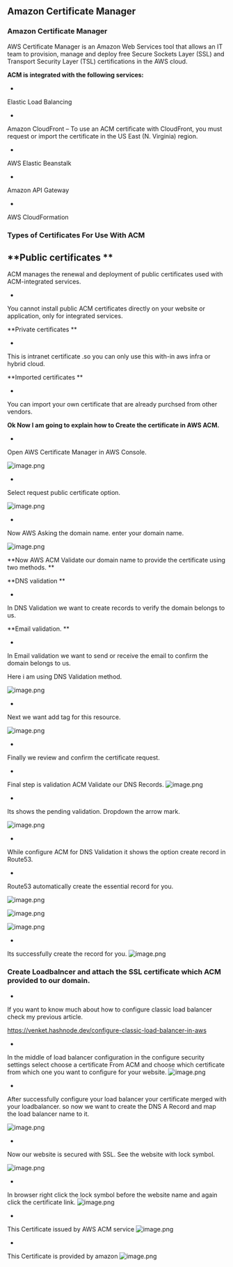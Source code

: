 ## Amazon Certificate Manager

### Amazon Certificate Manager

AWS Certificate Manager is an Amazon Web Services tool that allows an IT team to provision, manage and deploy free Secure Sockets Layer (SSL) and Transport Security Layer (TSL) certifications in the AWS cloud.


**ACM is integrated with the following services:**

- 
Elastic Load Balancing

- 
Amazon CloudFront – To use an ACM certificate with CloudFront, you must request or import the certificate in the US East (N. Virginia) region.

- 
AWS Elastic Beanstalk

- 
Amazon API Gateway

- 
AWS CloudFormation


### Types of Certificates For Use With ACM


**Public certificates 
**
- 
ACM manages the renewal and deployment of public certificates used with ACM-integrated services.

- 
You cannot install public ACM certificates directly on your website or application, only for integrated services.


**Private certificates
**


- 
This is intranet certificate .so you can only use this with-in aws infra or hybrid cloud.

**Imported certificates
**

- 
You can import your own certificate that are already purchsed from other vendors.


**Ok Now I am going to explain how to Create the certificate in AWS ACM.**


- 
Open AWS Certificate Manager in AWS Console.

![image.png](https://cdn.hashnode.com/res/hashnode/image/upload/v1630594705319/deOY1JNV2.png)

- 
Select request public certificate option.


![image.png](https://cdn.hashnode.com/res/hashnode/image/upload/v1630594724648/2EEeyUyiP.png)

- 
Now AWS Asking the domain name. enter your domain name.



![image.png](https://cdn.hashnode.com/res/hashnode/image/upload/v1630597146023/gJcYWnLBC.png)


**Now AWS ACM Validate our domain name to provide the certificate using two methods. **

**DNS validation
**

- 
In DNS Validation we want to create records to verify the domain belongs to us.

**Email validation.
**

- 
In Email validation we want to send or receive the email to  confirm the domain belongs to us.


> 
Here i am using DNS Validation method.

![image.png](https://cdn.hashnode.com/res/hashnode/image/upload/v1630597183541/LvOKuCBtD.png)

- 
Next we want add tag for this resource.



![image.png](https://cdn.hashnode.com/res/hashnode/image/upload/v1630597261303/_YoZYLVTO.png)

- 
Finally we review and confirm the certificate request.


- 
Final step is validation ACM Validate our DNS Records.
![image.png](https://cdn.hashnode.com/res/hashnode/image/upload/v1630597289039/e-QlmCxPC.png)


- 
Its shows the pending validation. Dropdown the arrow mark.

![image.png](https://cdn.hashnode.com/res/hashnode/image/upload/v1630597341730/-CmrXJ-nd.png)

- 
While configure ACM for DNS Validation it shows the option create record in Route53.


- 
Route53 automatically create the essential record for you.

![image.png](https://cdn.hashnode.com/res/hashnode/image/upload/v1630597629780/UVZDp7Asy.png)



![image.png](https://cdn.hashnode.com/res/hashnode/image/upload/v1630597648149/JUJ6EKOOg.png)


![image.png](https://cdn.hashnode.com/res/hashnode/image/upload/v1630597664115/ncCYBcqsf.png)



- 
Its successfully create the record for you.
![image.png](https://cdn.hashnode.com/res/hashnode/image/upload/v1630599473632/GYiP69upF.png)

### Create Loadbalncer and attach the SSL certificate which ACM provided to our domain.


- 
If you want to know much about how to configure classic load balancer check my previous article.


https://venket.hashnode.dev/configure-classic-load-balancer-in-aws


- 
In the middle of load balancer configuration in the configure security settings select choose a certificate From ACM and choose which certificate from which one you want to configure for your website.
![image.png](https://cdn.hashnode.com/res/hashnode/image/upload/v1630599577180/bXIIkthWi.png)


- 
After successfully configure your load balancer your certificate merged with your loadbalancer.
so now we want to create the DNS A Record and map the load balancer name to it.

![image.png](https://cdn.hashnode.com/res/hashnode/image/upload/v1630599946896/GMy8WRbWI.png)


- 
Now our website is secured with SSL. See the website with lock symbol.

![image.png](https://cdn.hashnode.com/res/hashnode/image/upload/v1630601235188/BVtEjoBF6.png)


- 
In browser right click the lock symbol before the website name and again click the certificate link.
![image.png](https://cdn.hashnode.com/res/hashnode/image/upload/v1630601281695/IwVWWog8K.png)


- 
This Certificate issued by AWS ACM service
![image.png](https://cdn.hashnode.com/res/hashnode/image/upload/v1630601329067/EdHjrEPJ8.png)


- 
This Certificate is provided by amazon
![image.png](https://cdn.hashnode.com/res/hashnode/image/upload/v1630601365027/3TQkTV3D_.png)
